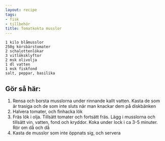 ```yaml
---
layout: recipe
tags:
- fisk
- tillbehör
title: Tomatkokta musslor
---
```


```
1 kilo blåmusslor
250g körsbärstomater
2 schalottenlökar
3 vitlöksklyftor
2 msk olivolja
1 dl vatten
1 msk fiskfond
salt, peppar, basilika
```

## Gör så här:
1. Rensa och borsta musslorna under rinnande kallt vatten. Kasta de som är
   trasiga och de som inte sluts när man knackar dem på diskbänken
2. Halvera tomater, och finhacka lök
3. Fräs lök i olja. Tillsätt tomater och fortsätt fräs. Lägg i musslorna och
   tillsätt vin, vatten, fond och kryddor. Koka under lock i ca 3-5 minuter. Rör
   om då och då
4. Kasta de musslor som inte öppnats sig, och servera
